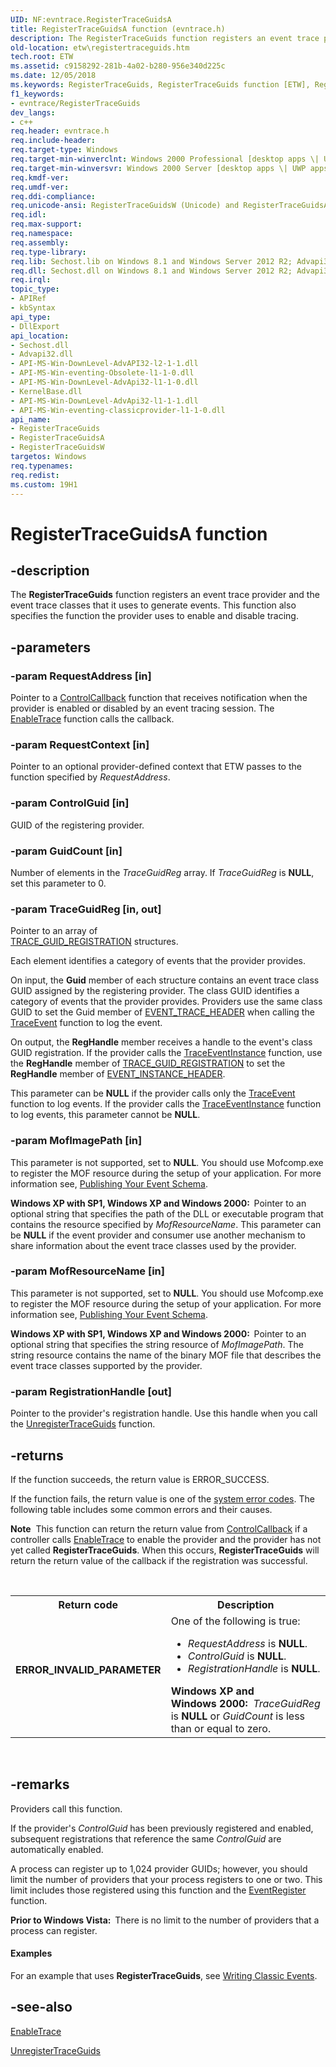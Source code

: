 ```yaml
---
UID: NF:evntrace.RegisterTraceGuidsA
title: RegisterTraceGuidsA function (evntrace.h)
description: The RegisterTraceGuids function registers an event trace provider and the event trace classes that it uses to generate events. This function also specifies the function the provider uses to enable and disable tracing.
old-location: etw\registertraceguids.htm
tech.root: ETW
ms.assetid: c9158292-281b-4a02-b280-956e340d225c
ms.date: 12/05/2018
ms.keywords: RegisterTraceGuids, RegisterTraceGuids function [ETW], RegisterTraceGuidsA, RegisterTraceGuidsW, _evt_registertraceguids, base.registertraceguids, etw.registertraceguids, evntrace/RegisterTraceGuids, evntrace/RegisterTraceGuidsA, evntrace/RegisterTraceGuidsW
f1_keywords:
- evntrace/RegisterTraceGuids
dev_langs:
- c++
req.header: evntrace.h
req.include-header: 
req.target-type: Windows
req.target-min-winverclnt: Windows 2000 Professional [desktop apps \| UWP apps]
req.target-min-winversvr: Windows 2000 Server [desktop apps \| UWP apps]
req.kmdf-ver: 
req.umdf-ver: 
req.ddi-compliance: 
req.unicode-ansi: RegisterTraceGuidsW (Unicode) and RegisterTraceGuidsA (ANSI)
req.idl: 
req.max-support: 
req.namespace: 
req.assembly: 
req.type-library: 
req.lib: Sechost.lib on Windows 8.1 and Windows Server 2012 R2; Advapi32.lib on Windows 8, Windows Server 2012, Windows 7, Windows Server 2008 R2, Windows Server 2008, Windows Vista and Windows XP
req.dll: Sechost.dll on Windows 8.1 and Windows Server 2012 R2; Advapi32.dll on Windows 8, Windows Server 2012, Windows 7, Windows Server 2008 R2, Windows Server 2008, Windows Vista and Windows XP
req.irql: 
topic_type:
- APIRef
- kbSyntax
api_type:
- DllExport
api_location:
- Sechost.dll
- Advapi32.dll
- API-MS-Win-DownLevel-AdvAPI32-l2-1-1.dll
- API-MS-Win-eventing-Obsolete-l1-1-0.dll
- API-MS-Win-DownLevel-AdvApi32-l1-1-0.dll
- KernelBase.dll
- API-MS-Win-DownLevel-AdvApi32-l1-1-1.dll
- API-MS-Win-eventing-classicprovider-l1-1-0.dll
api_name:
- RegisterTraceGuids
- RegisterTraceGuidsA
- RegisterTraceGuidsW
targetos: Windows
req.typenames: 
req.redist: 
ms.custom: 19H1
---
```


# RegisterTraceGuidsA function


## -description


The 
<b>RegisterTraceGuids</b> function registers an event trace provider and the event trace classes that it uses to generate events. This function also specifies the function the provider uses  to enable and disable tracing. 
			
		


## -parameters




### -param RequestAddress [in]

Pointer to a 
<a href="https://docs.microsoft.com/windows/desktop/ETW/controlcallback">ControlCallback</a> function that receives notification when the provider is enabled or disabled by an event tracing session. The <a href="https://docs.microsoft.com/windows/desktop/ETW/enabletrace">EnableTrace</a> function calls the callback.


### -param RequestContext [in]

Pointer to an optional provider-defined context that ETW passes to the function specified by <i>RequestAddress</i>.


### -param ControlGuid [in]

 GUID of the registering provider.


### -param GuidCount [in]

Number of elements in the <i>TraceGuidReg</i> array.
					If <i>TraceGuidReg</i> is <b>NULL</b>, set this parameter to 0.


### -param TraceGuidReg [in, out]

Pointer to an array of  
<a href="https://docs.microsoft.com/windows/desktop/ETW/trace-guid-registration">TRACE_GUID_REGISTRATION</a> structures. 


Each element identifies a category of events that the provider provides. 

On input, the <b>Guid</b> member of each structure contains an event trace class GUID assigned by the registering provider. The class GUID identifies a category of events that the provider provides. Providers use the same class GUID to set the Guid member of <a href="https://docs.microsoft.com/windows/desktop/ETW/event-trace-header">EVENT_TRACE_HEADER</a> when calling the <a href="https://docs.microsoft.com/windows/desktop/ETW/traceevent">TraceEvent</a> function to log the event. 

On output, the <b>RegHandle</b> member receives a handle to the event's class GUID registration. If the provider calls the <a href="https://docs.microsoft.com/windows/desktop/ETW/traceeventinstance">TraceEventInstance</a> function, use the <b>RegHandle</b> member of <a href="https://docs.microsoft.com/windows/desktop/ETW/trace-guid-registration">TRACE_GUID_REGISTRATION</a> to set the <b>RegHandle</b> member of <a href="https://docs.microsoft.com/windows/desktop/ETW/event-instance-header">EVENT_INSTANCE_HEADER</a>.

This parameter can be <b>NULL</b> if the provider calls only the <a href="https://docs.microsoft.com/windows/desktop/ETW/traceevent">TraceEvent</a> function to log events. If the provider calls the <a href="https://docs.microsoft.com/windows/desktop/ETW/traceeventinstance">TraceEventInstance</a> function to log events, this parameter cannot be <b>NULL</b>.


### -param MofImagePath [in]

 This parameter is not supported, set to <b>NULL</b>. You should use Mofcomp.exe to register the MOF resource during the setup of your application. For more information see, <a href="https://docs.microsoft.com/windows/desktop/ETW/publishing-your-event-schema">Publishing Your Event Schema</a>.

<b>Windows XP with SP1, Windows XP and Windows 2000:  </b>Pointer to an optional string that specifies the path of the DLL or executable program that contains the resource specified by <i>MofResourceName</i>. This parameter can be <b>NULL</b> if the event provider and consumer use another mechanism to share information about the event trace classes used by the provider. 





### -param MofResourceName [in]

 This parameter is not supported, set to <b>NULL</b>. You should use Mofcomp.exe to register the MOF resource during the setup of your application. For more information see, <a href="https://docs.microsoft.com/windows/desktop/ETW/publishing-your-event-schema">Publishing Your Event Schema</a>.

<b>Windows XP with SP1, Windows XP and Windows 2000:  </b>Pointer to an optional string that specifies the string resource of <i>MofImagePath</i>. The string resource contains the name of the binary MOF file that describes the event trace classes supported by the provider.


### -param RegistrationHandle [out]

Pointer to the provider's registration handle. Use this handle when you call the 
<a href="https://docs.microsoft.com/windows/desktop/ETW/unregistertraceguids">UnregisterTraceGuids</a> function.


## -returns



If the function succeeds, the return value is ERROR_SUCCESS.
						

If the function fails, the return value is one of the 
<a href="https://docs.microsoft.com/windows/desktop/Debug/system-error-codes">system error codes</a>. The following table includes some common errors and their causes.<div class="alert"><b>Note</b>  This function can return the return value from <a href="https://docs.microsoft.com/windows/desktop/ETW/controlcallback">ControlCallback</a> if a controller calls <a href="https://docs.microsoft.com/windows/desktop/ETW/enabletrace">EnableTrace</a> to enable the provider and the provider has not yet called <b>RegisterTraceGuids</b>. When this occurs, <b>RegisterTraceGuids</b> will return the return value of the callback if the registration was successful.</div>
<div> </div>


<table>
<tr>
<th>Return code</th>
<th>Description</th>
</tr>
<tr>
<td width="40%">
<dl>
<dt><b>ERROR_INVALID_PARAMETER</b></dt>
</dl>
</td>
<td width="60%">
One of the following is true: 




<ul>
<li><i>RequestAddress</i> is <b>NULL</b>.</li>
<li><i>ControlGuid</i> is <b>NULL</b>.</li>
<li><i>RegistrationHandle</i> is <b>NULL</b>.</li>
</ul>
<b>Windows XP and Windows 2000:  </b><i>TraceGuidReg</i> is <b>NULL</b> or <i>GuidCount</i> is less than or equal to zero.

</td>
</tr>
</table>
 




## -remarks



Providers call this function.

If the provider's <i>ControlGuid</i> has been previously registered and enabled, subsequent registrations that reference the same <i>ControlGuid</i> are automatically enabled.

 A process can register up to 1,024 provider GUIDs; however, you should limit the number of providers that your process registers to one or two. This limit includes those registered using this function and the <a href="https://docs.microsoft.com/windows/desktop/api/evntprov/nf-evntprov-eventregister">EventRegister</a> function.

<b>Prior to Windows Vista:  </b>There is no limit to the number of providers that a process can register.


#### Examples

For an example that uses 
<b>RegisterTraceGuids</b>, see 
<a href="https://docs.microsoft.com/windows/desktop/ETW/tracing-events">Writing Classic Events</a>.

<div class="code"></div>



## -see-also




<a href="https://docs.microsoft.com/windows/desktop/ETW/enabletrace">EnableTrace</a>



<a href="https://docs.microsoft.com/windows/desktop/ETW/unregistertraceguids">UnregisterTraceGuids</a>
 

 


